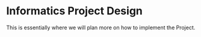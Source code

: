 # Informatics Project Design

This is essentially where we will plan more on how to implement the Project.
